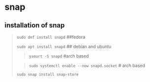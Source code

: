 # snap
## installation of snap 
> `sudo dnf install snapd`  ##fedora 
>
> `sudo apt install snapd`   ## debian and ubuntu
> 
>  > `yaourt -S snapd`  #arch based
>
>  > `sudo systemctl enable --now snapd.socket` # arch based
>  
> `sudo snap install snap-store`






